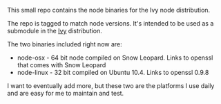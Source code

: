 This small repo contains the node binaries for the Ivy node distribution.

The repo is tagged to match node versions.  It's intended to be used as a submodule in the [Ivy][] distribution.

The two binaries included right now are:

 - node-osx - 64 bit node compiled on Snow Leopard. Links to openssl that comes with Snow Leopard
 - node-linux - 32 bit compiled on Ubuntu 10.4. Links to openssl 0.9.8

I want to eventually add more, but these two are the platforms I use daily and are easy for me to maintain and test.

[Ivy]: http://github.com/creationix/ivy